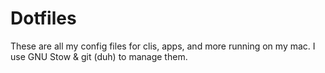 # Dotfiles

These are all my config files for clis, apps, and more running on my mac. I use GNU Stow & git (duh) to manage them.
